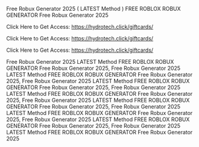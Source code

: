 Free Robux Generator 2025 ( LATEST Method ) FREE ROBLOX ROBUX GENERATOR Free Robux Generator 2025

Click Here to Get Access: https://hydrotech.click/giftcards/

Click Here to Get Access: https://hydrotech.click/giftcards/

Click Here to Get Access: https://hydrotech.click/giftcards/

Free Robux Generator 2025 LATEST Method FREE ROBLOX ROBUX GENERATOR Free Robux Generator 2025, Free Robux Generator 2025 LATEST Method FREE ROBLOX ROBUX GENERATOR Free Robux Generator 2025, Free Robux Generator 2025 LATEST Method FREE ROBLOX ROBUX GENERATOR Free Robux Generator 2025, Free Robux Generator 2025 LATEST Method FREE ROBLOX ROBUX GENERATOR Free Robux Generator 2025, Free Robux Generator 2025 LATEST Method FREE ROBLOX ROBUX GENERATOR Free Robux Generator 2025, Free Robux Generator 2025 LATEST Method FREE ROBLOX ROBUX GENERATOR Free Robux Generator 2025, Free Robux Generator 2025 LATEST Method FREE ROBLOX ROBUX GENERATOR Free Robux Generator 2025, Free Robux Generator 2025 LATEST Method FREE ROBLOX ROBUX GENERATOR Free Robux Generator 2025
